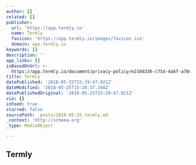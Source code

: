 ```yaml
---
author: []
related: []
publisher:
  url: 'https://app.termly.io'
  name: Termly
  favicon: 'https://app.termly.io/images/favicon.ico'
  domain: app.termly.io
keywords: []
description: ''
app_links: []
isBasedOnUrl: >-
  https://app.termly.io/document/privacy-policy/e210d336-c75d-4a6f-a78c-33a6318168e2
title: Termly
datePublished: '2018-05-25T15:39:47.821Z'
dateModified: '2018-05-25T15:38:37.168Z'
datePublishedOriginal: '2018-05-25T15:39:47.821Z'
via: {}
inFeed: true
starred: false
sourcePath: _posts/2018-05-25-termly.md
_context: 'http://schema.org'
_type: MediaObject

---
```

<article style=""><h1>Termly</h1></article>